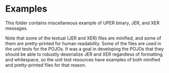 # Examples

This folder contains miscellaneous example of UPER binary, JER, and XER messages.  

Note that some of the textual (JER and XER) files are minified, and some of them are pretty-printed for human readability.  Some of the files are used in the unit tests for the POJOs.  It was a goal in developing the POJOs that they should be able to robustly deserialize JER and XER regardless of formatting and whitespace, so the unit test resources have examples of both minified and pretty-printed files for that reason.